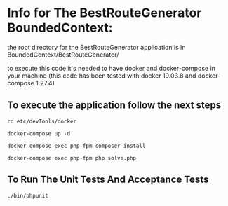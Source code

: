 # Info for The BestRouteGenerator BoundedContext:

the root directory for the BestRouteGenerator application is in BoundedContext/BestRouteGenerator/ 

to execute this code it's needed to have docker and docker-compose in your machine 
(this code has been tested with docker 19.03.8 and docker-compose 1.27.4)

## To execute the application follow the next steps
`cd etc/devTools/docker`

`docker-compose up -d`

`docker-compose exec php-fpm composer install`

`docker-compose exec php-fpm php solve.php`

## To Run The Unit Tests And Acceptance Tests
`./bin/phpunit`
